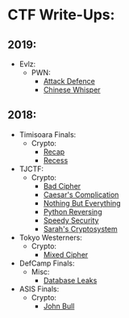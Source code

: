 # CTF Write-Ups:

## 2019:
- Evlz:
  - PWN:
    - [Attack Defence](./2019-Evlz/Attack-Defence.md)
    - [Chinese Whisper](./2019-Evlz/Chinese-Whisper.md)

## 2018:
- Timisoara Finals:
  - Crypto:
    - [Recap](./2018-TimCTF-Finals/Recap-Recess.md)
    - [Recess](./2018-TimCTF-Finals/Recap-Recess.md)
- TJCTF:
  - Crypto:
    - [Bad Cipher](./2018-TJCTF/Bad-Cipher.md)
    - [Caesar's Complication](./2018-TJCTF/Caesars-Complication.md)
    - [Nothing But Everything](./2018-TJCTF/Nothing-But-Everything.md)
    - [Python Reversing](./2018-TJCTF/Python-Reversing.md)
    - [Speedy Security](./2018-TJCTF/Speedy-Security.md)
    - [Sarah's Cryptosystem](./2018-TJCTF/Sarahs-Cryptosystem.md)
- Tokyo Westerners:
  - Crypto:
    - [Mixed Cipher](./2018-Tokyo-Westerners/Mixed-Cipher.md)
- DefCamp Finals:
  - Misc:
    - [Database Leaks](./2018-DCTF-Finals/Database-Leaks.md)
- ASIS Finals:
  - Crypto:
    - [John Bull](./2018-ASIS-Finals/John-Bull.md)
